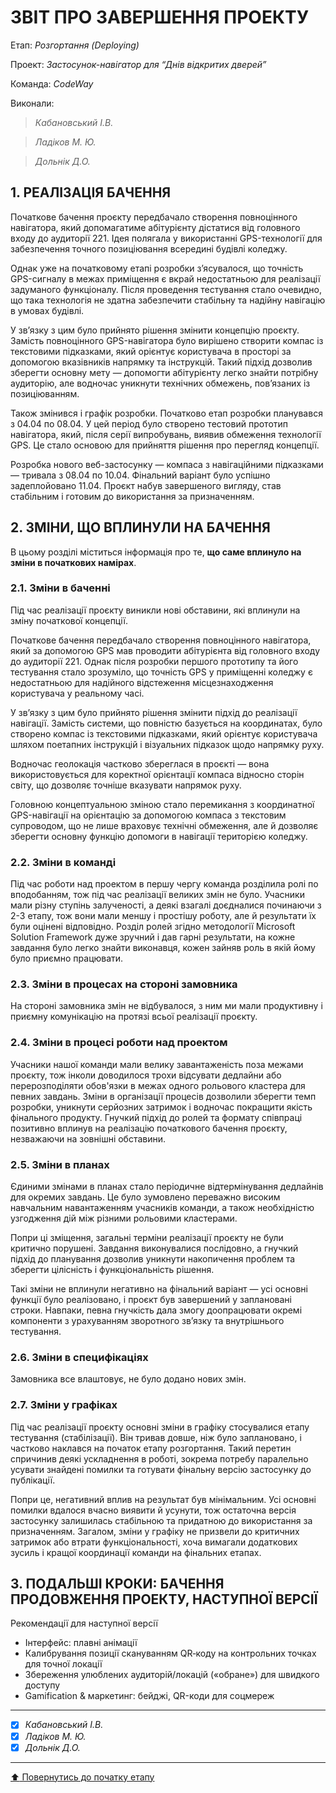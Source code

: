 ﻿# ЗВІТ ПРО ЗАВЕРШЕННЯ ПРОЕКТУ

Етап: *Розгортання (Deploying)*

Проект: *Застосунок-навігатор для “Днів відкритих дверей”*

Команда: *CodeWay*

Виконали:
>*Кабановський І.В.*

>*Ладіков М. Ю.*

>*Дольнік Д.О.*

##  **1. РЕАЛІЗАЦІЯ БАЧЕННЯ**

Початкове бачення проєкту передбачало створення повноцінного навігатора, який допомагатиме абітурієнту дістатися від головного входу до аудиторії 221. Ідея полягала у використанні GPS-технології для забезпечення точного позиціювання всередині будівлі коледжу.

Однак уже на початковому етапі розробки з’ясувалося, що точність GPS-сигналу в межах приміщення є вкрай недостатньою для реалізації задуманого функціоналу. Після проведення тестування стало очевидно, що така технологія не здатна забезпечити стабільну та надійну навігацію в умовах будівлі.

У зв’язку з цим було прийнято рішення змінити концепцію проєкту. Замість повноцінного GPS-навігатора було вирішено створити компас із текстовими підказками, який орієнтує користувача в просторі за допомогою вказівників напрямку та інструкцій. Такий підхід дозволив зберегти основну мету — допомогти абітурієнту легко знайти потрібну аудиторію, але водночас уникнути технічних обмежень, пов’язаних із позиціюванням.

Також змінився і графік розробки. Початково етап розробки планувався з 04.04 по 08.04. У цей період було створено тестовий прототип навігатора, який, після серії випробувань, виявив обмеження технології GPS. Це стало основою для прийняття рішення про перегляд концепції.

Розробка нового веб-застосунку — компаса з навігаційними підказками — тривала з 08.04 по 10.04. Фінальний варіант було успішно задеплойовано 11.04. Проєкт набув завершеного вигляду, став стабільним і готовим до використання за призначенням.
##  **2. ЗМІНИ, ЩО ВПЛИНУЛИ НА БАЧЕННЯ**
В цьому розділі міститься інформація про те, **що саме вплинуло на зміни в початкових намірах**. 

### **2.1. Зміни в баченні**

Під час реалізації проєкту виникли нові обставини, які вплинули на зміну початкової концепції.

Початкове бачення передбачало створення повноцінного навігатора, який за допомогою GPS мав проводити абітурієнта від головного входу до аудиторії 221. Однак після розробки першого прототипу та його тестування стало зрозуміло, що точність GPS у приміщенні коледжу є недостатньою для надійного відстеження місцезнаходження користувача у реальному часі.

У зв’язку з цим було прийнято рішення змінити підхід до реалізації навігації. Замість системи, що повністю базується на координатах, було створено компас із текстовими підказками, який орієнтує користувача шляхом поетапних інструкцій і візуальних підказок щодо напрямку руху.

Водночас геолокація частково збереглася в проєкті — вона використовується для коректної орієнтації компаса відносно сторін світу, що дозволяє точніше вказувати напрямок руху.

Головною концептуальною зміною стало перемикання з координатної GPS-навігації на орієнтацію за допомогою компаса з текстовим супроводом, що не лише враховує технічні обмеження, але й дозволяє зберегти основну функцію допомоги в навігації територією коледжу.
### **2.2. Зміни в команді**

Під час роботи над проектом в першу чергу команда розділила ролі по вподобанням, тож під час реалізації великих змін не було. Учасники мали різну ступінь залученості, а деякі взагалі доєдналися починаючи з 2-3 етапу, тож вони мали меншу і простішу роботу, але й результати їх були оцінені відповідно. Розділ ролей згідно методології Microsoft Solution Framework дуже зручний і дав гарні результати, на кожне завдання було легко знайти виконавця, кожен зайняв роль в якій йому було приємно працювати.

###  **2.3. Зміни в процесах на стороні замовника** 

На стороні замовника змін не відбувалося, з ним ми мали продуктивну і приємну комунікацію на протязі всьої реалізації проєкту.

###  **2.4. Зміни в процесі роботи над проектом**

Учасники нашої команди мали велику завантаженість поза межами проєкту, тож інколи доводилося трохи відсувати дедлайни або перерозподіляти обов'язки в межах одного рольового кластера для певних завдань.
Зміни в організації процесів дозволили зберегти темп розробки, уникнути серйозних затримок і водночас покращити якість фінального продукту. Гнучкий підхід до ролей та формату співпраці позитивно вплинув на реалізацію початкового бачення проєкту, незважаючи на зовнішні обставини.

###  **2.5. Зміни в планах**

Єдиними змінами в планах стало періодичне відтермінування дедлайнів для окремих завдань. Це було зумовлено переважно високим навчальним навантаженням учасників команди, а також необхідністю узгодження дій між різними рольовими кластерами.

Попри ці зміщення, загальні терміни реалізації проєкту не були критично порушені. Завдання виконувалися послідовно, а гнучкий підхід до планування дозволив уникнути накопичення проблем та зберегти цілісність і функціональність рішення.

Такі зміни не вплинули негативно на фінальний варіант — усі основні функції було реалізовано, і проєкт був завершений у заплановані строки. Навпаки, певна гнучкість дала змогу доопрацювати окремі компоненти з урахуванням зворотного зв’язку та внутрішнього тестування.

###  **2.6. Зміни в специфікаціях**

Замовника все влаштовує, не було додано нових змін.

###  **2.7. Зміни у графіках**

Під час реалізації проєкту основні зміни в графіку стосувалися етапу тестування (стабілізації). Він тривав довше, ніж було заплановано, і частково наклався на початок етапу розгортання. Такий перетин спричинив деякі ускладнення в роботі, зокрема потребу паралельно усувати знайдені помилки та готувати фінальну версію застосунку до публікації.

Попри це, негативний вплив на результат був мінімальним. Усі основні помилки вдалося вчасно виявити й усунути, тож остаточна версія застосунку залишилась стабільною та придатною до використання за призначенням. Загалом, зміни у графіку не призвели до критичних затримок або втрати функціональності, хоча вимагали додаткових зусиль і кращої координації команди на фінальних етапах.

## **3. ПОДАЛЬШІ КРОКИ: БАЧЕННЯ ПРОДОВЖЕННЯ ПРОЕКТУ, НАСТУПНОЇ ВЕРСІЇ**

Рекомендації для наступної версії
- Інтерфейс: плавні анімації
- Калибрування позиції скануванням QR‑коду на контрольних точках для точної локації 
- Збереження улюблених аудиторій/локацій («обране») для швидкого доступу
- Gamification & маркетинг: бейджі, QR-коди для соцмереж

---

- [x] *Кабановський І.В.*
- [x] *Ладіков М. Ю.*
- [x] *Дольнік Д.О.*

---
[:arrow_up: Повернутись до початку етапу](/docs/5.Deploying/README.md)



